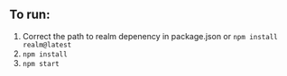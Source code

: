 ## To run:

1. Correct the path to realm depenency in package.json or `npm install realm@latest`
2. `npm install`
3. `npm start` 

